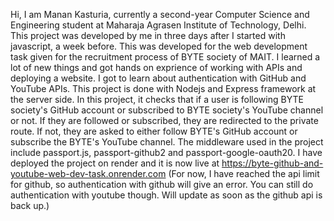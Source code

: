 Hi, I am Manan Kasturia, currently a second-year Computer Science and Engineering student at Maharaja Agrasen Institute of Technology, Delhi.
This project was developed by me in three days after I started with javascript, a week before. This was developed for the web development task given for the recruitment process of BYTE society of MAIT.
I learned a lot of new things and got hands on exprience of working with APIs and deploying a website. I got to learn about authentication with GitHub and YouTube APIs.
This project is done with Nodejs and Express framework at the server side.
In this project, it checks that if a user is following BYTE society's GitHub account or subscribed to BYTE society's YouTube channel or not. If they are followed or subscribed, they are redirected to the private route.
If not, they are asked to either follow BYTE's GitHub account or subscribe the BYTE's YouTube channel.
The middleware used in the project include passport.js, passport-github2 and passport-google-oauth20.
I have deployed the project on render and it is now live at https://byte-github-and-youtube-web-dev-task.onrender.com
(For now, I have reached the api limit for github, so authentication with github will give an error. You can still do authentication with youtube though. Will update as soon as the github api is back up.)
